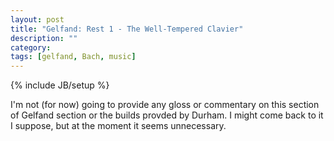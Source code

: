 ```yaml
---
layout: post
title: "Gelfand: Rest 1 - The Well-Tempered Clavier"
description: ""
category: 
tags: [gelfand, Bach, music]
---
```

{% include JB/setup %}

I'm not (for now) going to provide any gloss or commentary on this section of Gelfand section or the builds provded by Durham.  I might come back to it I suppose, but at the moment it seems unnecessary.